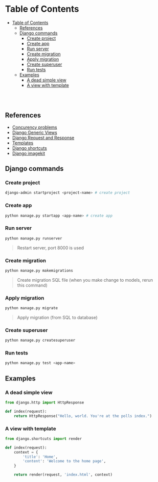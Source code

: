 # Table of Contents
- [Table of Contents](#table-of-contents)
  - [References](#references)
  - [Django commands](#django-commands)
    - [Create project](#create-project)
    - [Create app](#create-app)
    - [Run server](#run-server)
    - [Create migration](#create-migration)
    - [Apply migration](#apply-migration)
    - [Create superuser](#create-superuser)
    - [Run tests](#run-tests)
  - [Examples](#examples)
    - [A dead simple view](#a-dead-simple-view)
    - [A view with template](#a-view-with-template)


<br />
<br />

## References
- [Concurency problems](https://docs.djangoproject.com/en/4.1/ref/models/expressions/#avoiding-race-conditions-using-f)
- [Django Generic Views](https://docs.djangoproject.com/en/4.1/topics/class-based-views/)
- [Django Request and Response](https://docs.djangoproject.com/en/4.1/ref/request-response)
- [Templates](https://docs.djangoproject.com/en/4.1/topics/templates/)
- [Django shortcuts](https://docs.djangoproject.com/en/4.1/topics/http/shortcuts/)
- [Django imagekit](https://github.com/matthewwithanm/django-imagekit)


## Django commands

### Create project
```bash
django-admin startproject <project-name> # create project
```

### Create app
```bash
python manage.py startapp <app-name> # create app
```

### Run server
```bash
python manage.py runserver
```
> Restart server, port 8000 is used

### Create migration
```bash
python manage.py makemigrations
```
>Create migration SQL file (when you make change to models, rerun this command)

### Apply migration
```bash
python manage.py migrate
```
>Apply migration (from SQL to database)

### Create superuser
```bash
python manage.py createsuperuser
```
### Run tests
```bash
python manage.py test <app-name>
```

## Examples

### A dead simple view
```python
from django.http import HttpResponse

def index(request):
    return HttpResponse("Hello, world. You're at the polls index.")
```

### A view with template
```python
from django.shortcuts import render

def index(request):
    context = {
        'title': 'Home',
        'content': 'Welcome to the home page',
    }

    return render(request, 'index.html', context)
```